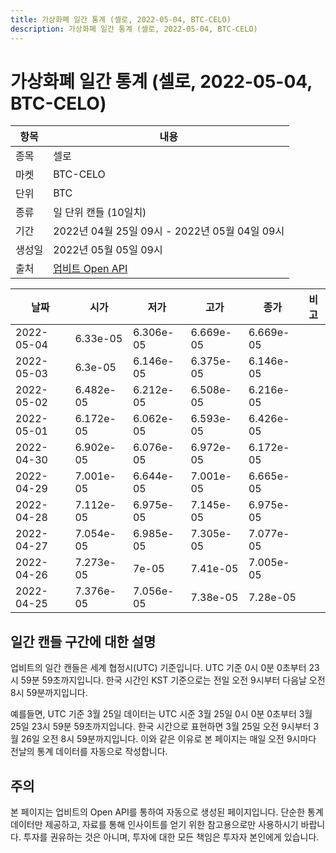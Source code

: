 ```yaml
---
title: 가상화폐 일간 통계 (셀로, 2022-05-04, BTC-CELO)
description: 가상화폐 일간 통계 (셀로, 2022-05-04, BTC-CELO)
---
```



가상화폐 일간 통계 (셀로, 2022-05-04, BTC-CELO)
===

|항목|내용|
|--|--|
|종목|셀로|
|마켓|BTC-CELO|
|단위|BTC|
|종류|일 단위 캔들 (10일치)|
|기간|2022년 04월 25일 09시 - 2022년 05월 04일 09시|
|생성일|2022년 05월 05일 09시|
|출처|[업비트 Open API](https://docs.upbit.com)|


|날짜|시가|저가|고가|종가|비고|
|--|--|--|--|--|--|
|2022-05-04|6.33e-05|6.306e-05|6.669e-05|6.669e-05|    |
|2022-05-03|6.3e-05|6.146e-05|6.375e-05|6.146e-05|    |
|2022-05-02|6.482e-05|6.212e-05|6.508e-05|6.216e-05|    |
|2022-05-01|6.172e-05|6.062e-05|6.593e-05|6.426e-05|    |
|2022-04-30|6.902e-05|6.076e-05|6.972e-05|6.172e-05|    |
|2022-04-29|7.001e-05|6.644e-05|7.001e-05|6.665e-05|    |
|2022-04-28|7.112e-05|6.975e-05|7.145e-05|6.975e-05|    |
|2022-04-27|7.054e-05|6.985e-05|7.305e-05|7.077e-05|    |
|2022-04-26|7.273e-05|7e-05|7.41e-05|7.005e-05|    |
|2022-04-25|7.376e-05|7.056e-05|7.38e-05|7.28e-05|    |


일간 캔들 구간에 대한 설명
---


업비트의 일간 캔들은 세계 협정시(UTC) 기준입니다. 
UTC 기준 0시 0분 0초부터 23시 59분 59초까지입니다. 
한국 시간인 KST 기준으로는 전일 오전 9시부터 다음날 오전 8시 59분까지입니다. 


예를들면, UTC 기준 3월 25일 데이터는 UTC 시준 3월 25일 0시 0분 0초부터 3월 25일 23시 59분 59초까지입니다. 
한국 시간으로 표현하면 3월 25일 오전 9시부터 3월 26일 오전 8시 59분까지입니다. 
이와 같은 이유로 본 페이지는 매일 오전 9시마다 전날의 통계 데이터를 자동으로 작성합니다. 


주의
---


본 페이지는 업비트의 Open API를 통하여 자동으로 생성된 페이지입니다. 
단순한 통계 데이터만 제공하고, 자료를 통해 인사이트를 얻기 위한 참고용으로만 사용하시기 바랍니다. 
투자를 권유하는 것은 아니며, 투자에 대한 모든 책임은 투자자 본인에게 있습니다. 
